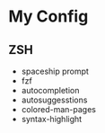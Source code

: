 # My Config

## ZSH
* spaceship prompt
* fzf
* autocompletion
* autosuggesstions
* colored-man-pages
* syntax-highlight

